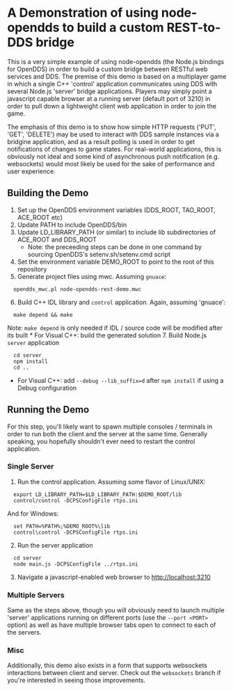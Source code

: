 # A Demonstration of using node-opendds to build a custom REST-to-DDS bridge

This is a very simple example of using node-opendds (the Node.js bindings for OpenDDS) in order to build a custom
bridge between RESTful web services and DDS. The premise of this demo is based on a multiplayer game in which a
single C++ 'control' application communicates using DDS with several Node.js 'server' bridge applications. Players
may simply point a javascript capable browser at a running server (default port of 3210) in order to pull down a
lightweight client web application in order to join the game.

The emphasis of this demo is to show how simple HTTP requests ('PUT', 'GET', 'DELETE') may be used to interact with
DDS sample instances via a bridgine application, and as a result polling is used in order to get notifications of
changes to game states. For real-world applications, this is obviously not ideal and some kind of asynchronous push
notification (e.g. websockets) would most likely be used for the sake of performance and user experience.

## Building the Demo

1. Set up the OpenDDS environment variables (DDS_ROOT, TAO_ROOT, ACE_ROOT etc)
2. Update PATH to include OpenDDS/bin
3. Update LD_LIBRARY_PATH (or similar) to include lib subdirectories of ACE_ROOT and DDS_ROOT
    * Note: the preceeding steps can be done in one command by sourcing OpenDDS's setenv.sh/setenv.cmd script
4. Set the environment variable DEMO_ROOT to point to the root of this repository
5. Generate project files using mwc. Assuming `gnuace`:
```
  opendds_mwc.pl node-opendds-rest-demo.mwc
```
6. Build C++ IDL library and `control` application. Again, assuming 'gnuace':
```
  make depend && make
```
 Note: `make depend` is only needed if IDL / source code will be modified after its built
    * For Visual C++: build the generated solution
7. Build Node.js `server` application
```
  cd server
  npm install
  cd ..
```
* For Visual C++: add `--debug --lib_suffix=d` after `npm install` if using a Debug configuration

## Running the Demo

For this step, you'll likely want to spawn multiple consoles / terminals in order to run both the client and the server
at the same time. Generally speaking, you hopefully shouldn't ever need to restart the control application.

### Single Server

1. Run the control application. Assuming some flavor of Linux/UNIX:
```
  export LD_LIBRARY_PATH=$LD_LIBRARY_PATH:$DEMO_ROOT/lib
  control/control -DCPSConfigFile rtps.ini
```
And for Windows:
```
  set PATH=%PATH%;%DEMO_ROOT%\lib
  control\control -DCPSConfigFile rtps.ini
```
2. Run the server application
```
  cd server
  node main.js -DCPSConfigFile ../rtps.ini
```
3. Navigate a javascript-enabled web browser to [http://localhost:3210](http://localhost:3210)

### Multiple Servers

Same as the steps above, though you will obviously need to launch multiple 'server' applications running on different
ports (use the `--port <PORT>` option) as well as have multiple browser tabs open to connect to each of the servers.

### Misc

Additionally, this demo also exists in a form that supports websockets interactions between client and server. Check out the `websockets` branch if you're interested in seeing those improvements.

